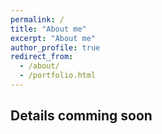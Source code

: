 ```yaml
---
permalink: /
title: "About me"
excerpt: "About me"
author_profile: true
redirect_from: 
  - /about/
  - /portfolio.html
---
```


## Details comming soon